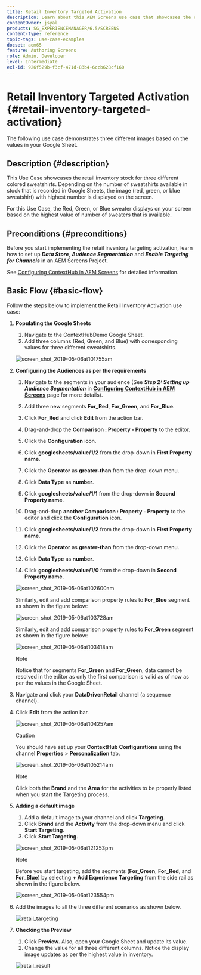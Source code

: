 ```yaml
---
title: Retail Inventory Targeted Activation
description: Learn about this AEM Screens use case that showcases the retail inventory stock for three different colored sweatshirts.
contentOwner: jsyal
products: SG_EXPERIENCEMANAGER/6.5/SCREENS
content-type: reference
topic-tags: use-case-examples
docset: aem65
feature: Authoring Screens
role: Admin, Developer
level: Intermediate
exl-id: 926f529b-f3cf-471d-83b4-6ccb628cf160
---
```

# Retail Inventory Targeted Activation {#retail-inventory-targeted-activation}

The following use case demonstrates three different images based on the values in your Google Sheet.

## Description {#description}

This Use Case showcases the retail inventory stock for three different colored sweatshirts. Depending on the number of sweatshirts available in stock that is recorded in Google Sheets, the image (red, green, or blue sweatshirt) with highest number is displayed on the screen.

For this Use Case, the Red, Green, or Blue sweater displays on your screen based on the highest value of number of sweaters that is available.

## Preconditions {#preconditions}

Before you start implementing the retail inventory targeting activation, learn how to set up ***Data Store***, ***Audience Segmentation*** and ***Enable Targeting for Channels*** in an AEM Screens Project.

See [Configuring ContextHub in AEM Screens](configuring-context-hub.md) for detailed information.

## Basic Flow {#basic-flow}

Follow the steps below to implement the Retail Inventory Activation use case:

1. **Populating the Google Sheets**

    1. Navigate to the ContextHubDemo Google Sheet.
    1. Add three columns (Red, Green, and Blue) with corresponding values for three different sweatshirts.

   ![screen_shot_2019-05-06at101755am](assets/screen_shot_2019-05-06at101755am.png)

1. **Configuring the Audiences as per the requirements**

    1. Navigate to the segments in your audience (See ***Step 2: Setting up Audience Segmentation*** in **[Configuring ContextHub in AEM Screens](configuring-context-hub.md)** page for more details).

    1. Add three new segments **For_Red**, **For_Green**, and **For_Blue**.

    1. Click **For_Red** and click **Edit** from the action bar.

    1. Drag-and-drop the **Comparison : Property - Property** to the editor.
    1. Click the **Configuration** icon.
    1. Click **googlesheets/value/1/2** from the drop-down in **First Property name**.
    1. Click the **Operator** as **greater-than** from the drop-down menu.
    1. Click **Data Type** as **number**.
    1. Click **googlesheets/value/1/1** from the drop-down in **Second Property name**.
    1. Drag-and-drop **another Comparison : Property - Property** to the editor and click the **Configuration** icon.
    1. Click **googlesheets/value/1/2** from the drop-down in **First Property name**.
    1. Click the **Operator** as **greater-than** from the drop-down menu.
    1. Click **Data Type** as **number**.
    1. Click **googlesheets/value/1/0** from the drop-down in **Second Property name**.

   ![screen_shot_2019-05-06at102600am](assets/screen_shot_2019-05-06at102600am.png)

   Similarly, edit and add comparison property rules to **For_Blue** segment as shown in the figure below:

   ![screen_shot_2019-05-06at103728am](assets/screen_shot_2019-05-06at103728am.png)

   Similarly, edit and add comparison property rules to **For_Green** segment as shown in the figure below:

   ![screen_shot_2019-05-06at103418am](assets/screen_shot_2019-05-06at103418am.png)

   >[!NOTE]
   >
   >Notice that for segments **For_Green** and **For_Green**, data cannot be resolved in the editor as only the first comparison is valid as of now as per the values in the Google Sheet.

1. Navigate and click your **DataDrivenRetail** channel (a sequence channel).
1. Click **Edit** from the action bar.

   ![screen_shot_2019-05-06at104257am](assets/screen_shot_2019-05-06at104257am.png)

   >[!CAUTION]
   >
   >You should have set up your **ContextHub** **Configurations** using the channel **Properties** > **Personalization** tab.

   ![screen_shot_2019-05-06at105214am](assets/screen_shot_2019-05-06at105214am.png)

   >[!NOTE]
   >
   >Click both the **Brand** and the **Area** for the activities to be properly listed when you start the Targeting process.

1. **Adding a default image**

    1. Add a default image to your channel and click **Targeting**.
    1. Click **Brand** and the **Activity** from the drop-down menu and click **Start Targeting**.
    1. Click **Start Targeting**.

   ![screen_shot_2019-05-06at121253pm](assets/screen_shot_2019-05-06at121253pm.png)

   >[!NOTE]
   >
   >Before you start targeting, add the segments (**For_Green**, **For_Red**, and **For_Blue**) by selecting **+ Add Experience Targeting** from the side rail as shown in the figure below.

   ![screen_shot_2019-05-06at123554pm](assets/screen_shot_2019-05-06at123554pm.png)

1. Add the images to all the three different scenarios as shown below.

   ![retail_targeting](assets/retail_targeting.gif)

1. **Checking the Preview**

    1. Click **Preview.** Also, open your Google Sheet and update its value.
    1. Change the value for all three different columns. Notice the display image updates as per the highest value in inventory.

   ![retail_result](assets/retail_result.gif)
